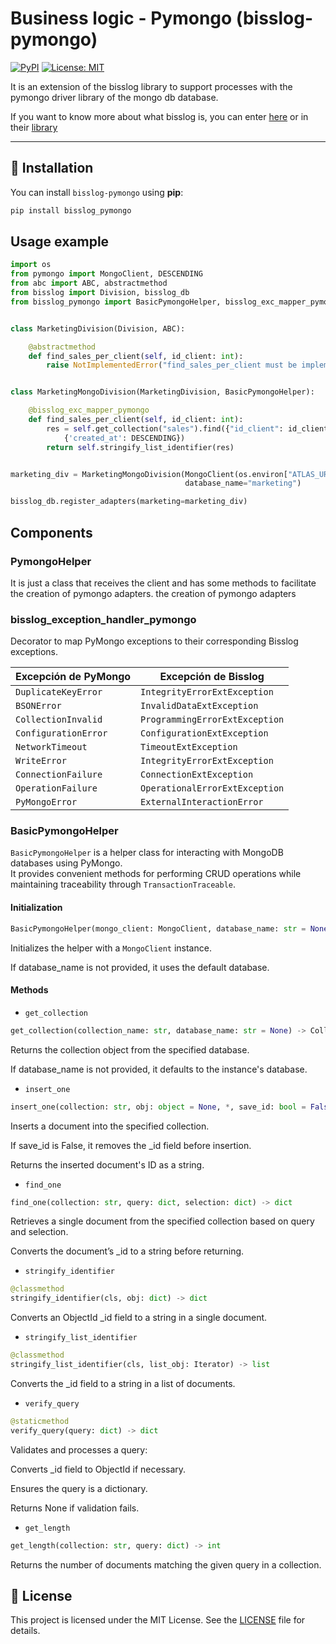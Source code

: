 # Business logic - Pymongo (bisslog-pymongo)

[![PyPI](https://img.shields.io/pypi/v/bisslog_pymongo)](https://pypi.org/project/bisslog_pymongo/)
[![License: MIT](https://img.shields.io/badge/License-MIT-blue.svg)](LICENSE)

It is an extension of the bisslog library to support processes with the pymongo driver library of the mongo db database.

If you want to know more about what bisslog is, you can enter [here](https://github.com/darwinhc/bisslog-docs) or in their [library](https://github.com/darwinhc/bisslog-core-py)

---

## 🚀 Installation
You can install `bisslog-pymongo` using **pip**:

```bash
pip install bisslog_pymongo
```


## Usage example

~~~python
import os
from pymongo import MongoClient, DESCENDING
from abc import ABC, abstractmethod
from bisslog import Division, bisslog_db
from bisslog_pymongo import BasicPymongoHelper, bisslog_exc_mapper_pymongo


class MarketingDivision(Division, ABC):

    @abstractmethod
    def find_sales_per_client(self, id_client: int):
        raise NotImplementedError("find_sales_per_client must be implemented")


class MarketingMongoDivision(MarketingDivision, BasicPymongoHelper):

    @bisslog_exc_mapper_pymongo
    def find_sales_per_client(self, id_client: int):
        res = self.get_collection("sales").find({"id_client": id_client}).sort(
            {'created_at': DESCENDING})
        return self.stringify_list_identifier(res)


marketing_div = MarketingMongoDivision(MongoClient(os.environ["ATLAS_URI"]),
                                       database_name="marketing")

bisslog_db.register_adapters(marketing=marketing_div)
~~~


## Components

### PymongoHelper

It is just a class that receives the client and has some methods to facilitate the creation of pymongo adapters. the creation of pymongo adapters


### bisslog_exception_handler_pymongo

Decorator to map PyMongo exceptions to their corresponding Bisslog exceptions.


| **Excepción de PyMongo**   | **Excepción de Bisslog**               |
|----------------------------|----------------------------------------|
| `DuplicateKeyError`        | `IntegrityErrorExtException`          |
| `BSONError`               | `InvalidDataExtException`              |
| `CollectionInvalid`       | `ProgrammingErrorExtException`        |
| `ConfigurationError`      | `ConfigurationExtException`           |
| `NetworkTimeout`          | `TimeoutExtException`                 |
| `WriteError`              | `IntegrityErrorExtException`          |
| `ConnectionFailure`       | `ConnectionExtException`              |
| `OperationFailure`        | `OperationalErrorExtException`        |
| `PyMongoError`            | `ExternalInteractionError`            |

### BasicPymongoHelper

`BasicPymongoHelper` is a helper class for interacting with MongoDB databases using PyMongo.  
It provides convenient methods for performing CRUD operations while maintaining traceability through `TransactionTraceable`.



#### **Initialization**
~~~python
BasicPymongoHelper(mongo_client: MongoClient, database_name: str = None)
~~~

Initializes the helper with a `MongoClient` instance.

If database_name is not provided, it uses the default database.

#### **Methods**

- `get_collection`
~~~python
get_collection(collection_name: str, database_name: str = None) -> Collection
~~~
Returns the collection object from the specified database.

If database_name is not provided, it defaults to the instance's database.

- `insert_one`

~~~python
insert_one(collection: str, obj: object = None, *, save_id: bool = False, **kwargs) -> str
~~~

Inserts a document into the specified collection.

If save_id is False, it removes the _id field before insertion.

Returns the inserted document's ID as a string.


- `find_one`

~~~python
find_one(collection: str, query: dict, selection: dict) -> dict
~~~

Retrieves a single document from the specified collection based on query and selection.

Converts the document’s _id to a string before returning.

- `stringify_identifier`

~~~python
@classmethod
stringify_identifier(cls, obj: dict) -> dict
~~~

Converts an ObjectId _id field to a string in a single document.

- `stringify_list_identifier`

~~~python
@classmethod
stringify_list_identifier(cls, list_obj: Iterator) -> list
~~~

Converts the _id field to a string in a list of documents.

- `verify_query`

~~~python
@staticmethod
verify_query(query: dict) -> dict
~~~

Validates and processes a query:

Converts _id field to ObjectId if necessary.

Ensures the query is a dictionary.

Returns None if validation fails.

- `get_length`

~~~python
get_length(collection: str, query: dict) -> int
~~~
   
Returns the number of documents matching the given query in a collection.


## 📜 License

This project is licensed under the MIT License. See the [LICENSE](LICENSE) file for details.